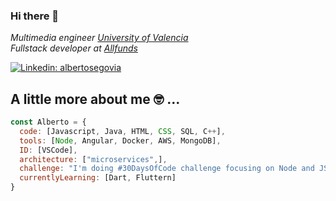 ### Hi there 👋

<!--
**asegoviaTarin/asegoviaTarin** is a ✨ _special_ ✨ repository because its `README.md` (this file) appears on your GitHub profile.

Here are some ideas to get you started:

- 🔭 I’m currently working on full stack projects at Allfunds
- 🌱 I’m currently learning ...
- 👯 I’m looking to collaborate on ...
- 🤔 I’m looking for help with ...
- 💬 Ask me about ...
- 📫 How to reach me: ...
- 😄 Pronouns: ...
- ⚡ Fun fact: ...
-->

<p><em>Multimedia engineer <a href="https://www.uv.es/">University of Valencia</a>
</br>Fullstack developer at <a href="https://allfunds.com/">Allfunds</a>
</em></p>


[![Linkedin: albertosegovia](https://img.shields.io/badge/-albertoSegovia-blue?style=flat-square&logo=Linkedin&logoColor=white&link=https://www.linkedin.com/in/alberto-segovia-tarín-29a995101)](https://www.linkedin.com/in/alberto-segovia-tarín-29a995101)

## A little more about me 🤓 ...  

```javascript
const Alberto = {
  code: [Javascript, Java, HTML, CSS, SQL, C++],
  tools: [Node, Angular, Docker, AWS, MongoDB],
  ID: [VSCode],
  architecture: ["microservices",],
  challenge: "I'm doing #30DaysOfCode challenge focusing on Node and JS",
  currentlyLearning: [Dart, Fluttern]
}
```
